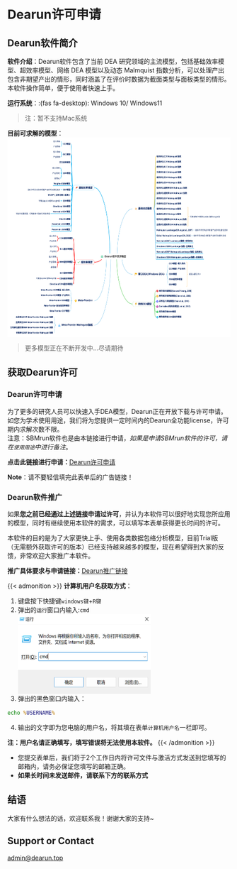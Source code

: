 # Dearun许可申请


<script src="https://kit.fontawesome.com/5519c56e9e.js" crossorigin="anonymous"></script>
<script src="https://assets.salesmartly.com/js/project_3040_3314_1657543658.js"></script>

## Dearun软件简介
**软件介绍**：Dearun软件包含了当前 DEA 研究领域的主流模型，包括基础效率模型、超效率模型、网络 DEA 模型以及动态 Malmquist 指数分析，可以处理产出包含非期望产出的情形，同时涵盖了在评价时数据为截面类型与面板类型的情形。本软件操作简单，便于使用者快速上手。 
     
**运行系统**：:(fas fa-desktop): Windows 10/ Windows11  
> 注：暂不支持Mac系统  

**目前可求解的模型**：
<img src="\images\涵盖的模型.png" width = "900" height = "450" alt="图片无法加载" align=center /></img>
> 更多模型正在不断开发中...尽请期待

## 获取Dearun许可
### Dearun许可申请
为了更多的研究人员可以快速入手DEA模型，Dearun正在开放下载与许可申请。如您为学术使用用途，我们将为您提供一定时间内的Dearun全功能license，许可期内求解次数不限。  
注意：SBMrun软件也是由本链接进行申请，*如果是申请SBMrun软件的许可，请在`使用用途`中进行备注*。  
<div style="display:none">
<script type='text/javascript' src='https://www.wjx.top/handler/jqemed.ashx?activity=YLFgrDm&width=760&source=iframe'></script>  
</div>

<i class="fa-solid fa-circle-right"></i>  **点击此链接进行申请：**[Dearun许可申请](https://www.wenjuan.com/s/UZBZJvFPaw/)  


**Note**：请不要轻信填完此表单后的广告链接！

### Dearun软件推广
<i class="fa-regular fa-thumbs-up"></i> 如果**您之前已经通过上述链接申请过许可**，并认为本软件可以很好地实现您所应用的模型，同时有继续使用本软件的需求，可以填写本表单获得更长时间的许可。

本软件的目的是为了大家更快上手、使用各类数据包络分析模型，目前Trial版（无需额外获取许可的版本）已经支持越来越多的模型，现在希望得到大家的反馈，非常欢迎大家推广本软件。  

<i class="fa-solid fa-circle-right"></i>  **推广具体要求与申请链接：**[Dearun推广链接](https://www.wenjuan.com/s/JRvYNjb/) 


{{< admonition >}}
<i class="fa-solid fa-circle-right"></i>  **计算机用户名获取方式**：
1. 键盘按下快捷键`windows键`+`R键`
2. 弹出的`运行`窗口内输入:`cmd`  
<img src="\images\cmd.png" width = "300" height = "180" alt="图片无法加载" align=center /></img>  
3. 弹出的黑色窗口内输入：
```cmd
echo %USERNAME%
```
4. 输出的文字即为您电脑的用户名，将其填在表单`计算机用户名`一栏即可。 

 
**注：用户名请正确填写，填写错误将无法使用本软件。**
{{< /admonition >}}

- 您提交表单后，我们将于2个工作日内将许可文件与激活方式发送到您填写的邮箱内，请务必保证您填写的邮箱正确。
- **如果长时间未发送邮件，请联系下方的联系方式**  
## 结语
<i class="fa-solid fa-award"></i>  大家有什么想法的话，欢迎联系我！谢谢大家的支持~

## Support or Contact
<admin@dearun.top>



